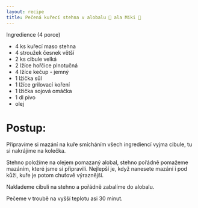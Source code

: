 ```yaml
---
layout: recipe
title: Pečená kuřecí stehna v alobalu 🍗 ala Miki 🍺
---
```


Ingredience (4 porce)
- 4 ks kuřecí maso stehna
- 4 stroužek česnek větší
- 2 ks cibule velká
- 2 lžíce hořčice plnotučná
- 4 lžíce kečup - jemný
- 1 lžička sůl
- 1 lžíce grilovací koření
- 1 lžička sojová omáčka
- 1 dl pivo
- olej


# Postup:

Připravíme si mazání na kuře smícháním všech ingrediencí vyjma cibule, tu si nakrájíme na kolečka.

Stehno položíme na olejem pomazaný alobal, stehno pořádně pomažeme mazáním, které jsme si připravili. Nejlepší je, když nanesete mazání i pod kůži, kuře je potom chuťově výraznější. 

Naklademe cibuli na stehno a pořádně zabalíme do alobalu. 

Pečeme v troubě na vyšší teplotu asi 30 minut.
